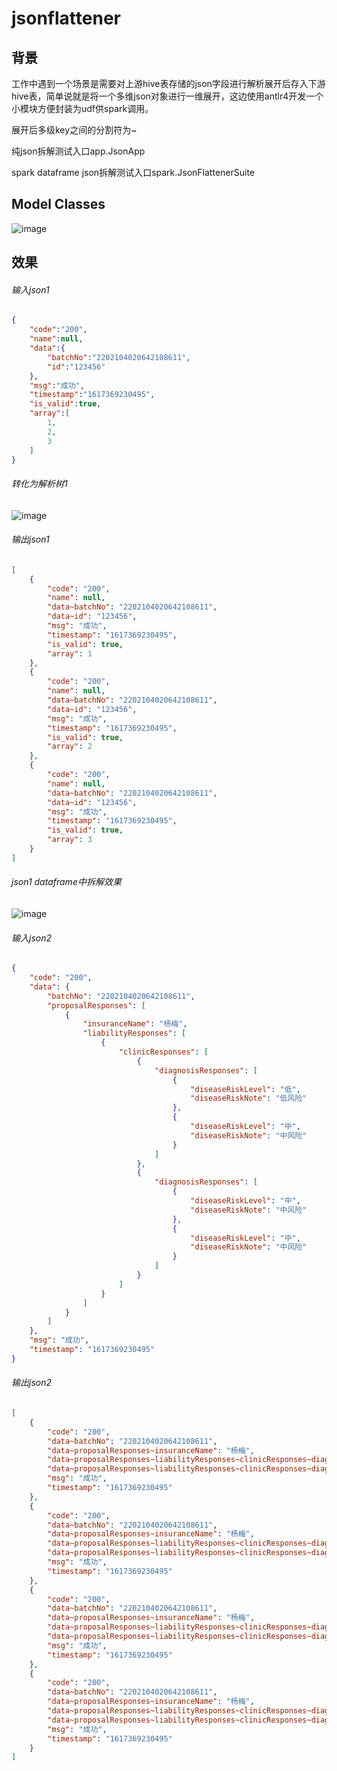 # jsonflattener

## 背景

工作中遇到一个场景是需要对上游hive表存储的json字段进行解析展开后存入下游hive表，简单说就是将一个多维json对象进行一维展开，这边使用antlr4开发一个小模块方便封装为udf供spark调用。

展开后多级key之间的分割符为~

纯json拆解测试入口app.JsonApp

spark dataframe json拆解测试入口spark.JsonFlattenerSuite

## Model Classes

![image](https://github.com/jiandongchen/jsonflatter/blob/main/image/model-classes.png)

## 效果

###### 输入json1

```json
{
    "code":"200",
    "name":null,
    "data":{
        "batchNo":"2202104020642108611",
        "id":"123456"
    },
    "msg":"成功",
    "timestamp":"1617369230495",
    "is_valid":true,
    "array":[
        1,
        2,
        3
    ]
}
```

###### 转化为解析树1

![image](https://github.com/jiandongchen/jsonflatter/blob/main/image/parse-tree1.png)

###### 输出json1

```json
[
	{
		"code": "200",
		"name": null,
		"data~batchNo": "2202104020642108611",
		"data~id": "123456",
		"msg": "成功",
		"timestamp": "1617369230495",
		"is_valid": true,
		"array": 1
	},
	{
		"code": "200",
		"name": null,
		"data~batchNo": "2202104020642108611",
		"data~id": "123456",
		"msg": "成功",
		"timestamp": "1617369230495",
		"is_valid": true,
		"array": 2
	},
	{
		"code": "200",
		"name": null,
		"data~batchNo": "2202104020642108611",
		"data~id": "123456",
		"msg": "成功",
		"timestamp": "1617369230495",
		"is_valid": true,
		"array": 3
	}
]
```

###### json1 dataframe中拆解效果

![image](https://github.com/jiandongchen/jsonflatter/blob/main/image/flatten-dataframe1.jpg)



###### 输入json2

```json
{
	"code": "200",
	"data": {
		"batchNo": "2202104020642108611",
		"proposalResponses": [
			{
				"insuranceName": "杨梅",
				"liabilityResponses": [
					{
						"clinicResponses": [
							{
								"diagnosisResponses": [
									{
										"diseaseRiskLevel": "低",
										"diseaseRiskNote": "低风险"
									},
									{
										"diseaseRiskLevel": "中",
										"diseaseRiskNote": "中风险"
									}
								]
							},
							{
								"diagnosisResponses": [
									{
										"diseaseRiskLevel": "中",
										"diseaseRiskNote": "中风险"
									},
									{
										"diseaseRiskLevel": "中",
										"diseaseRiskNote": "中风险"
									}
								]
							}
						]
					}
				]
			}
		]
	},
	"msg": "成功",
	"timestamp": "1617369230495"
}
```

###### 输出json2

```json
[
	{
		"code": "200",
		"data~batchNo": "2202104020642108611",
		"data~proposalResponses~insuranceName": "杨梅",
		"data~proposalResponses~liabilityResponses~clinicResponses~diagnosisResponses~diseaseRiskLevel": "低",
		"data~proposalResponses~liabilityResponses~clinicResponses~diagnosisResponses~diseaseRiskNote": "低风险",
		"msg": "成功",
		"timestamp": "1617369230495"
	},
	{
		"code": "200",
		"data~batchNo": "2202104020642108611",
		"data~proposalResponses~insuranceName": "杨梅",
		"data~proposalResponses~liabilityResponses~clinicResponses~diagnosisResponses~diseaseRiskLevel": "中",
		"data~proposalResponses~liabilityResponses~clinicResponses~diagnosisResponses~diseaseRiskNote": "中风险",
		"msg": "成功",
		"timestamp": "1617369230495"
	},
	{
		"code": "200",
		"data~batchNo": "2202104020642108611",
		"data~proposalResponses~insuranceName": "杨梅",
		"data~proposalResponses~liabilityResponses~clinicResponses~diagnosisResponses~diseaseRiskLevel": "中",
		"data~proposalResponses~liabilityResponses~clinicResponses~diagnosisResponses~diseaseRiskNote": "中风险",
		"msg": "成功",
		"timestamp": "1617369230495"
	},
	{
		"code": "200",
		"data~batchNo": "2202104020642108611",
		"data~proposalResponses~insuranceName": "杨梅",
		"data~proposalResponses~liabilityResponses~clinicResponses~diagnosisResponses~diseaseRiskLevel": "中",
		"data~proposalResponses~liabilityResponses~clinicResponses~diagnosisResponses~diseaseRiskNote": "中风险",
		"msg": "成功",
		"timestamp": "1617369230495"
	}
]
```


